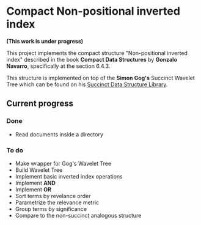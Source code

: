 # Compact Non-positional inverted index

**(This work is under progress)**

This project implements the compact structure "Non-positional inverted index"
described in the book **Compact Data Structures** by **Gonzalo Navarro**,
specifically at the section 6.4.3.

This structure is implemented on top of the **Simon Gog's** Succinct Wavelet Tree
which can be found on his [Succinct Data Structure Library](https://github.com/simongog/sdsl-lite).

## Current progress

### Done
* Read documents inside a directory

### To do
* Make wrapper for Gog's Wavelet Tree
* Build Wavelet Tree
* Implement basic inverted index operations
* Implement **AND**
* Implement **OR**
* Sort terms by revelance order
* Parametrize the relevance metric
* Group terms by significance
* Compare to the non-succinct analogous structure